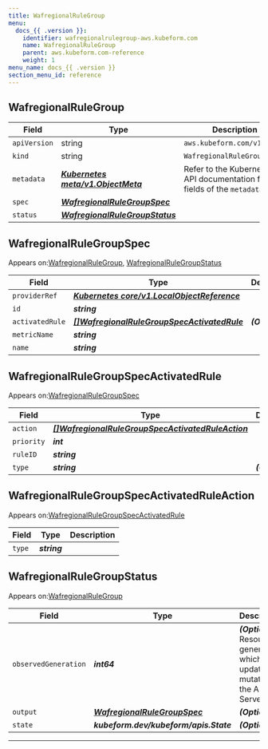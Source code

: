 ```yaml
---
title: WafregionalRuleGroup
menu:
  docs_{{ .version }}:
    identifier: wafregionalrulegroup-aws.kubeform.com
    name: WafregionalRuleGroup
    parent: aws.kubeform.com-reference
    weight: 1
menu_name: docs_{{ .version }}
section_menu_id: reference
---
```


## WafregionalRuleGroup
| Field | Type | Description |
| ------ | ----- | ----------- |
| `apiVersion` | string | `aws.kubeform.com/v1alpha1` |
|    `kind` | string | `WafregionalRuleGroup` |
| `metadata` | ***[Kubernetes meta/v1.ObjectMeta](https://kubernetes.io/docs/reference/generated/kubernetes-api/v1.13/#objectmeta-v1-meta)***|Refer to the Kubernetes API documentation for the fields of the `metadata` field.|
| `spec` | ***[WafregionalRuleGroupSpec](#WafregionalRuleGroupSpec)***||
| `status` | ***[WafregionalRuleGroupStatus](#WafregionalRuleGroupStatus)***||
## WafregionalRuleGroupSpec

Appears on:[WafregionalRuleGroup](#WafregionalRuleGroup), [WafregionalRuleGroupStatus](#WafregionalRuleGroupStatus)

| Field | Type | Description |
| ------ | ----- | ----------- |
| `providerRef` | ***[Kubernetes core/v1.LocalObjectReference](https://kubernetes.io/docs/reference/generated/kubernetes-api/v1.13/#localobjectreference-v1-core)***||
| `id` | ***string***||
| `activatedRule` | ***[[]WafregionalRuleGroupSpecActivatedRule](#WafregionalRuleGroupSpecActivatedRule)***| ***(Optional)*** |
| `metricName` | ***string***||
| `name` | ***string***||
## WafregionalRuleGroupSpecActivatedRule

Appears on:[WafregionalRuleGroupSpec](#WafregionalRuleGroupSpec)

| Field | Type | Description |
| ------ | ----- | ----------- |
| `action` | ***[[]WafregionalRuleGroupSpecActivatedRuleAction](#WafregionalRuleGroupSpecActivatedRuleAction)***||
| `priority` | ***int***||
| `ruleID` | ***string***||
| `type` | ***string***| ***(Optional)*** |
## WafregionalRuleGroupSpecActivatedRuleAction

Appears on:[WafregionalRuleGroupSpecActivatedRule](#WafregionalRuleGroupSpecActivatedRule)

| Field | Type | Description |
| ------ | ----- | ----------- |
| `type` | ***string***||
## WafregionalRuleGroupStatus

Appears on:[WafregionalRuleGroup](#WafregionalRuleGroup)

| Field | Type | Description |
| ------ | ----- | ----------- |
| `observedGeneration` | ***int64***| ***(Optional)*** Resource generation, which is updated on mutation by the API Server.|
| `output` | ***[WafregionalRuleGroupSpec](#WafregionalRuleGroupSpec)***| ***(Optional)*** |
| `state` | ***kubeform.dev/kubeform/apis.State***| ***(Optional)*** |
---
